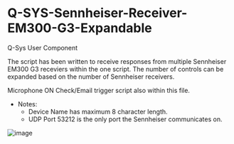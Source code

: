# Q-SYS-Sennheiser-Receiver-EM300-G3-Expandable
Q-Sys User Component

The script has been written to receive responses from multiple Sennheiser EM300 G3 receviers within the one script.
The number of controls can be expanded based on the number of Sennheiser receivers.

Microphone ON Check/Email trigger script also within this file.

- Notes:
  - Device Name has maximum 8 character length.
  - UDP Port 53212 is the only port the Sennheiser communicates on.


![image](https://user-images.githubusercontent.com/98933978/209020536-1369122c-6f44-411e-aaf9-1452303472cb.png)
